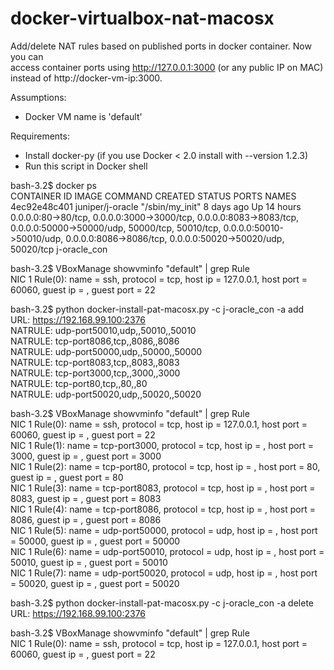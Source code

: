 # docker-virtualbox-nat-macosx  
Add/delete NAT rules based on published ports in docker container. Now you can  
access container ports using http://127.0.0.1:3000 (or any public IP on MAC)  
instead of http://docker-vm-ip:3000.  

Assumptions:  
- Docker VM name is 'default'  

Requirements:  
- Install docker-py (if you use Docker < 2.0 install with --version 1.2.3)  
- Run this script in Docker shell  

bash-3.2$ docker ps  
CONTAINER ID        IMAGE               COMMAND             CREATED             STATUS              PORTS                                                                                                                                                                                                       NAMES  
4ec92e48c401        juniper/j-oracle    "/sbin/my_init"     8 days ago          Up 14 hours         0.0.0.0:80->80/tcp, 0.0.0.0:3000->3000/tcp, 0.0.0.0:8083->8083/tcp, 0.0.0.0:50000->50000/udp, 50000/tcp, 50010/tcp, 0.0.0.0:50010->50010/udp, 0.0.0.0:8086->8086/tcp, 0.0.0.0:50020->50020/udp, 50020/tcp   j-oracle_con  

bash-3.2$ VBoxManage showvminfo "default" | grep Rule  
NIC 1 Rule(0):   name = ssh, protocol = tcp, host ip = 127.0.0.1, host port = 60060, guest ip = , guest port = 22  

bash-3.2$ python docker-install-pat-macosx.py -c j-oracle_con -a add  
URL: https://192.168.99.100:2376  
NATRULE: udp-port50010,udp,,50010,,50010  
NATRULE: tcp-port8086,tcp,,8086,,8086  
NATRULE: udp-port50000,udp,,50000,,50000  
NATRULE: tcp-port8083,tcp,,8083,,8083  
NATRULE: tcp-port3000,tcp,,3000,,3000  
NATRULE: tcp-port80,tcp,,80,,80  
NATRULE: udp-port50020,udp,,50020,,50020  

bash-3.2$ VBoxManage showvminfo "default" | grep Rule  
NIC 1 Rule(0):   name = ssh, protocol = tcp, host ip = 127.0.0.1, host port = 60060, guest ip = , guest port = 22  
NIC 1 Rule(1):   name = tcp-port3000, protocol = tcp, host ip = , host port = 3000, guest ip = , guest port = 3000  
NIC 1 Rule(2):   name = tcp-port80, protocol = tcp, host ip = , host port = 80, guest ip = , guest port = 80  
NIC 1 Rule(3):   name = tcp-port8083, protocol = tcp, host ip = , host port = 8083, guest ip = , guest port = 8083  
NIC 1 Rule(4):   name = tcp-port8086, protocol = tcp, host ip = , host port = 8086, guest ip = , guest port = 8086  
NIC 1 Rule(5):   name = udp-port50000, protocol = udp, host ip = , host port = 50000, guest ip = , guest port = 50000  
NIC 1 Rule(6):   name = udp-port50010, protocol = udp, host ip = , host port = 50010, guest ip = , guest port = 50010  
NIC 1 Rule(7):   name = udp-port50020, protocol = udp, host ip = , host port = 50020, guest ip = , guest port = 50020  

bash-3.2$ python docker-install-pat-macosx.py -c j-oracle_con -a delete  
URL: https://192.168.99.100:2376  

bash-3.2$ VBoxManage showvminfo "default" | grep Rule  
NIC 1 Rule(0):   name = ssh, protocol = tcp, host ip = 127.0.0.1, host port = 60060, guest ip = , guest port = 22  
